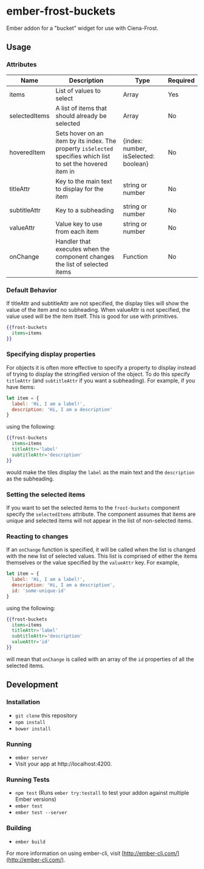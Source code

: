 # ember-frost-buckets
Ember addon for a "bucket" widget for use with Ciena-Frost.

## Usage
### Attributes
| Name | Description | Type | Required |
| ---- | ----------- | ---- | -------- |
| items | List of values to select | Array | Yes |
| selectedItems | A list of items that should already be selected|Array|No|
| hoveredItem | Sets hover on an item by its index. The property `isSelected` specifies which list to set the hovered item in | {index: number, isSelected: boolean} | No |
| titleAttr | Key to the main text to display for the item | string or number | No |
| subtitleAttr | Key to a subheading | string or number | No |
| valueAttr | Value key to use from each item | string or number | No |
| onChange | Handler that executes when the component changes the list of selected items | Function | No |

### Default Behavior
If titleAttr and subtitleAttr are not specified, the display tiles will show the value of the item and no subheading. When valueAttr is not specified, the value used will be the item itself. This is good for use with primitives.

```handlebars
{{frost-buckets
  items=items
}}
```

### Specifying display properties
For objects it is often more effective to specify a property to display instead of trying to display the stringified version of the object. To do this specify `titleAttr` (and `subtitleAttr` if you want a subheading). For example, if you have items:

```javascript
let item = {
  label: 'Hi, I am a label!',
  description: 'Hi, I am a description'
}
```
using the following:
```handlebars
{{frost-buckets
  items=items
  titleAttr='label'
  subtitleAttr='description'
}}
```
would make the tiles display the `label` as the main text and the `description` as the subheading.

### Setting the selected items
If you want to set the selected items to the `frost-buckets` component specify the `selectedItems` attribute. The component assumes that items are unique and selected items will not appear in the list of non-selected items.

### Reacting to changes
If an `onChange` function is specified, it will be called when the list is changed with the new list of selected values. This list is comprised of either the items themselves or the value specified by the `valueAttr` key. For example,

```javascript
let item = {
  label: 'Hi, I am a label!',
  description: 'Hi, I am a description',
  id: 'some-unique-id'
}
```
using the following:
```handlebars
{{frost-buckets
  items=items
  titleAttr='label'
  subtitleAttr='description'
  valueAttr='id'
}}
```
will mean that `onChange` is called with an array of the `id` properties of all the selected items.

## Development
### Installation

* `git clone` this repository
* `npm install`
* `bower install`

### Running

* `ember server`
* Visit your app at http://localhost:4200.

### Running Tests

* `npm test` (Runs `ember try:testall` to test your addon against multiple Ember versions)
* `ember test`
* `ember test --server`

### Building

* `ember build`

For more information on using ember-cli, visit [http://ember-cli.com/](http://ember-cli.com/).
